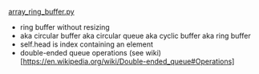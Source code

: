 [array_ring_buffer.py](array_ring_buffer.py)
- ring buffer without resizing
- aka circular buffer aka circular queue aka cyclic buffer aka ring buffer
- self.head is index containing an element
- double-ended queue operations (see wiki)[https://en.wikipedia.org/wiki/Double-ended_queue#Operations]
